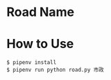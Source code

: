 Road Name
=========

How to Use
==========

```
$ pipenv install
$ pipenv run python road.py 市政
```

